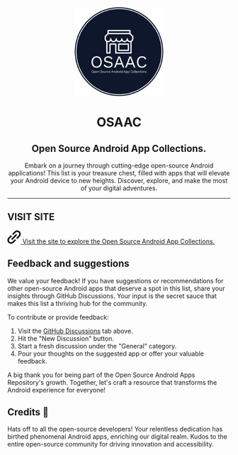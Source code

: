 
<div align="center">
  <img width="200" height="200" src="IMG/logo.png">
  <h1>OSAAC</h1>
  <h2>Open Source Android App Collections.</h2>
</div>

<!-- ---------- Description ---------- -->
<p align="center">Embark on a journey through cutting-edge open-source Android applications! This list is your treasure chest, filled with apps that will elevate your Android device to new heights. Discover, explore, and make the most of your digital adventures.</p>

---

<h2>VISIT SITE</h2>
<a href="https://osaar.kamrulhasan.co">
  <img width="30" height="30" src="IMG/link.png" alt="Link for OSAAC" height="80"> 
  <span>Visit the site to explore the Open Source Android App Collections.</span>
</a>


<!-- ---------- Contribution ---------- -->

## Feedback and suggestions
We value your feedback! If you have suggestions or recommendations for other open-source Android apps that deserve a spot in this list, share your insights through GitHub Discussions. Your input is the secret sauce that makes this list a thriving hub for the community.

To contribute or provide feedback:

1. Visit the [GitHub Discussions](https://github.com/kamrulhasanio/osaar/discussions) tab above.
2. Hit the "New Discussion" button.
3. Start a fresh discussion under the "General" category.
4. Pour your thoughts on the suggested app or offer your valuable feedback.

A big thank you for being part of the Open Source Android Apps Repository's growth. Together, let's craft a resource that transforms the Android experience for everyone!

## Credits 🙌
Hats off to all the open-source developers! Your relentless dedication has birthed phenomenal Android apps, enriching our digital realm. Kudos to the entire open-source community for driving innovation and accessibility.
